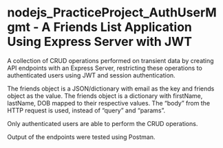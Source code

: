 # nodejs_PracticeProject_AuthUserMgmt - A Friends List Application Using Express Server with JWT

A collection of CRUD operations performed on transient data by creating API endpoints with an Express Server, restricting these operations to authenticated users using JWT and session authentication.

The friends object is a JSON/dictionary with email as the key and friends object as the value. The friends object is a dictionary with firstName, lastName, DOB mapped to their respective values. The “body” from the HTTP request is used, instead of “query” and “params”.

Only authenticated users are able to perform the CRUD operations.

Output of the endpoints were tested using Postman.
